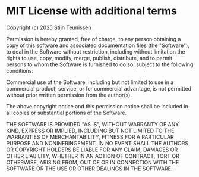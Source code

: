 # MIT License with additional terms

Copyright (c) 2025 Stijn Teunissen

Permission is hereby granted, free of charge, to any person obtaining a copy
of this software and associated documentation files (the "Software"), to deal
in the Software without restriction, including without limitation the rights
to use, copy, modify, merge, publish, distribute, and to permit persons to whom the Software is
furnished to do so, subject to the following conditions:

Commercial use of the Software, including but not limited to use in a commercial product, 
service, or for commercial advantage, is not permitted without prior written permission 
from the author(s).

The above copyright notice and this permission notice shall be included in all
copies or substantial portions of the Software.

THE SOFTWARE IS PROVIDED "AS IS", WITHOUT WARRANTY OF ANY KIND, EXPRESS OR
IMPLIED, INCLUDING BUT NOT LIMITED TO THE WARRANTIES OF MERCHANTABILITY,
FITNESS FOR A PARTICULAR PURPOSE AND NONINFRINGEMENT. IN NO EVENT SHALL THE
AUTHORS OR COPYRIGHT HOLDERS BE LIABLE FOR ANY CLAIM, DAMAGES OR OTHER
LIABILITY, WHETHER IN AN ACTION OF CONTRACT, TORT OR OTHERWISE, ARISING FROM,
OUT OF OR IN CONNECTION WITH THE SOFTWARE OR THE USE OR OTHER DEALINGS IN THE
SOFTWARE.
